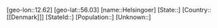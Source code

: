 ﻿---
location: [56.03,12.62]
type: City
tags:
- geo/City


SpocWebEntityId: 30881
isDeleted: false
confidential: public

---
[geo-lon::12.62]
[geo-lat::56.03]
[name::Helsingoer]
[State::]
[Country::[[Denmark]]]
[StateId::]
[Population::]
[Unknown::]


